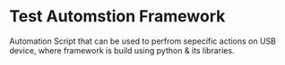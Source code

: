 # Test Automstion Framework
Automation Script that can be used to perfrom sepecific actions on USB device, where framework is build using python & its libraries.
